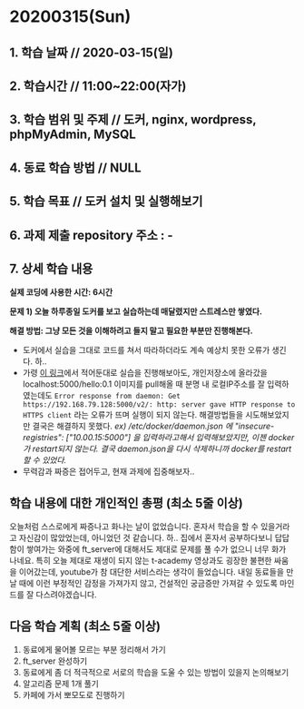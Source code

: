 # 20200315\(Sun\)

## 1. 학습 날짜 // 2020-03-15\(일\)

## 2. 학습시간 // 11:00~22:00\(자가\)

## 3. 학습 범위 및 주제 // 도커, nginx, wordpress, phpMyAdmin, MySQL

## 4. 동료 학습 방법 // NULL

## 5. 학습 목표 // 도커 설치 및 실행해보기

## 6. 과제 제출 repository 주소 : -

## 7. 상세 학습 내용

**실제 코딩에 사용한 시간: 6시간**

**문제 1\) 오늘 하루종일 도커를 보고 실습하는데 매달렸지만 스트레스만 쌓였다.**

**해결 방법: 그냥 모든 것을 이해하려고 들지 말고 필요한 부분만 진행해본다.**

* 도커에서 실습을 그대로 코드를 쳐서 따라하더라도 계속 예상치 못한 오류가 생긴다. 하..
* 가령 [이 링크](http://pyrasis.com/book/DockerForTheReallyImpatient/Chapter06/01/02)에서 적어둔대로 실습을 진행해보아도, 개인저장소에 올라갔을 localhost:5000/hello:0.1 이미지를 pull해올 때 분명 내 로컬IP주소를 잘 입력하였는데도 `Error response from daemon: Get https://192.168.79.128:5000/v2/: http: server gave HTTP response to HTTPS client` 라는 오류가 뜨며 실행이 되지 않는다. 해결방법들을 시도해보았지만 결국은 해결하지 못했다. _ex\) /etc/docker/daemon.json 에 "insecure-registries": \["10.00.15:5000"\] 을 입력하라고해서 입력해보았지만, 이젠 docker가 restart되지 않는다. 결국 daemon.json을 다시 삭제하니까 docker를 restart할 수 있었다._
* 무력감과 짜증은 접어두고, 현재 과제에 집중해보자..

## 학습 내용에 대한 개인적인 총평 \(최소 5줄 이상\)

오늘처럼 스스로에게 짜증나고 화나는 날이 없었습니다. 혼자서 학습을 할 수 있을거라고 자신감이 많았었는데, 아니었던 것 같습니다. 하.. 집에서 혼자서 공부하다보니 답답함이 쌓여가는 와중에 ft\_server에 대해서도 제대로 문제를 풀 수가 없으니 너무 화가 나네요. 특히 오늘 제대로 재생이 되지 않는 t-academy 영상과도 굉장한 불편한 싸움을 이어갔는데, youtube가 참 대단한 서비스라는 생각이 들었습니다. 내일 동료들을 만날 때에 이런 부정적인 감정을 가져가지 않고, 건설적인 궁금증만 가져갈 수 있도록 마인드를 잘 다스려야겠습니다.

## 다음 학습 계획 \(최소 5줄 이상\)

1. 동료에게 물어볼 모르는 부분 정리해서 가기
2. ft\_server 완성하기
3. 동료에게 좀 더 적극적으로 서로의 학습을 도울 수 있는 방법이 있을지 논의해보기
4. 알고리즘 문제 1개 풀기
5. 카페에 가서 뽀모도로 진행하기

